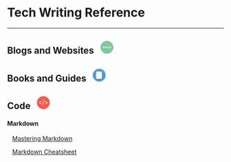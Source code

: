 

# Tech Writing Reference

---
## Blogs and Websites &nbsp; ![WWW Image](/images/www.png)

## Books and Guides &nbsp; ![Book Image](/images/book.png)

## Code &nbsp; ![Code Image](/images/code.png)

#### Markdown

&nbsp;&nbsp;&nbsp;[Mastering Markdown](https://guides.github.com/features/mastering-markdown/)

&nbsp;&nbsp;&nbsp;[Markdown Cheatsheet](https://github.com/adam-p/markdown-here/wiki/Markdown-Cheatsheet)
